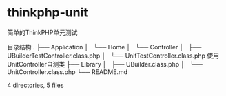 thinkphp-unit
=============

简单的ThinkPHP单元测试

目录结构
.
├── Application
│   └── Home
│       └── Controller
│           ├── UBuilderTestController.class.php
│           └── UnitTestController.class.php        使用UnitController自测类
├── Library
│   ├── UBuilder.class.php
│   └── UnitController.class.php
└── README.md

4 directories, 5 files
